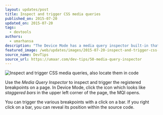 ```yaml
---
layout: updates/post
title: Inspect and trigger CSS media queries
published_on: 2015-07-20
updated_on: 2015-07-20
tags:
  - devtools
authors:
  - umarhansa
description: "The Device Mode has a media query inspector built-in that allows for easier responsive design."
featured_image: /web/updates/images/2015-07-20-inspect-and-trigger-css-media-queries-also-locate-them-in-code/media-query-inspector.gif
source_name: DevTips
source_url: https://umaar.com/dev-tips/50-media-query-inspector
---
```

<img src="/web/updates/images/2015-07-20-inspect-and-trigger-css-media-queries-also-locate-them-in-code/media-query-inspector.gif" alt="Inspect and trigger CSS media queries, also locate them in code">

Use the <em>Media Query Inspector</em> to inspect and trigger the registered breakpoints on a page. In Device Mode, click the icon which looks like <em>staggered bars</em> in the upper left corner of the page, the MQI opens.

You can trigger the various breakpoints with a click on a bar. If you right click on a bar, you can reveal its position within the source code.




		
